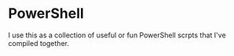 # PowerShell
I use this as a collection of useful or fun PowerShell scrpts that I've compiled together.
